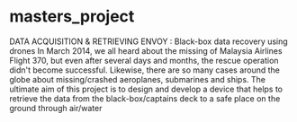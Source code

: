 # masters_project
DATA ACQUISITION &amp; RETRIEVING ENVOY : Black-box data recovery using drones
In March 2014,  we all heard about the missing of Malaysia Airlines Flight 370, but even after several days and months,  the rescue operation didn't become successful. Likewise, there are so many cases around the globe about missing/crashed aeroplanes, submarines and ships. 
The ultimate aim of this project is to design and develop a device that helps to retrieve the data from the black-box/captains deck to a safe place on the ground through air/water

